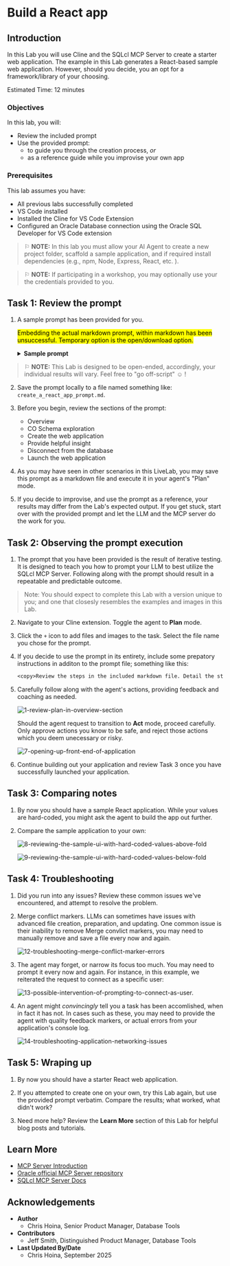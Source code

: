 # Build a React app

## Introduction

In this Lab you will use Cline and the SQLcl MCP Server to create a starter web application. The example in this Lab generates a React-based sample web application. However, should you decide, you an opt for a framework/library of your choosing.

Estimated Time: 12 minutes

### Objectives

In this lab, you will:
* Review the included prompt
* Use the provided prompt:
  * to guide you through the creation process, *or*
  * as a reference guide while you improvise your own app

### Prerequisites 

This lab assumes you have:
* All previous labs successfully completed
* VS Code installed
* Installed the Cline for VS Code Extension
* Configured an Oracle Database connection using the Oracle SQL Developer for VS Code extension

<p></p>

> &#9872; **NOTE:** In this lab you must allow your AI Agent to create a new project folder, scaffold a sample application, and if required install dependencies (e.g., npm, Node, Express, React, etc. ).

<p></p>

> &#9872; **NOTE:** If participating in a workshop, you may optionally use your the credentials provided to you.

<p></p>

## Task 1: Review the prompt

1. A sample prompt has been provided for you.

   <mark>Embedding the actual markdown prompt, within markdown has been unsuccessful. Temporary option is the open/download option.</mark>

    <details>
    <summary><strong>Sample prompt</strong></summary>
    <p></p>
    <ul>
    <li>
      <a href="./files/create_a_react_app_prompt.md" target="_blank">Open</a>
    </li>
    <li>
      <a href="./files/create_a_react_app_prompt.md" target="_self" download="create_a_react_app_prompt.md">Download</a>
    </li>
    </ul>
    </details>

<p></p>

> &#9872; **NOTE:** This Lab is designed to be open-ended, accordingly, your individual results will vary. Feel free to "go off-script" &#9786; !


2. Save the prompt locally to a file named something like: `create_a_react_app_prompt.md`. 

3. Before you begin, review the sections of the prompt: 

   - Overview
   - CO Schema exploration
   - Create the web application
   - Provide helpful insight
   - Disconnect from the database
   - Launch the web application

4. As you may have seen in other scenarios in this LiveLab, you may save this prompt as a markdown file and execute it in your agent's "Plan" mode. 

5. If you decide to improvise, and use the prompt as a reference, your results may differ from the Lab's expected output. If you get stuck, start over with the provided prompt and let the LLM and the MCP server do the work for you.

## Task 2: Observing the prompt execution

1. The prompt that you have been provided is the result of iterative testing. It is designed to teach you how to prompt your LLM to best utilize the SQLcl MCP Server. Following along with the prompt should result in a repeatable and predictable outcome. 

> Note: You should expect to complete this Lab with a version unique to you; and one that closesly resembles the examples and images in this Lab.

2. Navigate to your Cline extension. Toggle the agent to **Plan** mode. 

3. Click the `+` icon to add files and images to the task. Select the file name you chose for the prompt. 

4. If you decide to use the prompt in its entirety, include some prepatory instructions in additon to the prompt file; something like this:

    ```txt
    <copy>Review the steps in the included markdown file. Detail the steps you intend to take to achieve the desired outcome. And await for my approval before proceeding.</copy>
    ```

5. Carefully follow along with the agent's actions, providing feedback and coaching as needed. 

    ![1-review-plan-in-overview-section](./images/lab-5/1-review-plan-in-overview-section.png " ")

   Should the agent request to transition to **Act** mode, proceed carefully. Only approve actions you know to be safe, and reject those actions which you deem unecessary or risky.

      ![7-opening-up-front-end-of-application](./images/lab-5/7-opening-up-front-end-of-application.png " ")

6. Continue building out your application and review Task 3 once you have successfully launched your application.

    <!-- | | | 
    | -- | -- | 
    | ![](./images/lab-5/2-agent-summary-plan-for-overview.png " ") | ![](./images/lab-5/3-agent-response-for-exploring-co-schema.png " ")|
    | ![](./images/lab-5/4-example-of-agent-exploring-co-schema.png " ") | ![](./images/lab-5/5-approve-make-directory-for-react-app.png " ")|
    |![](./images/lab-5/6-approve-to-create-app-jsx-file.png " ")|![](./images/lab-5/6-approve-to-create-app-jsx-file.png " ")| -->

## Task 3: Comparing notes

1. By now you should have a sample React application. While your values are hard-coded, you might ask the agent to build the app out further.

2. Compare the sample application to your own:

   ![8-reviewing-the-sample-ui-with-hard-coded-values-above-fold](./images/lab-5/8-reviewing-the-sample-ui-with-hard-coded-values-above-fold.png " ")

   ![9-reviewing-the-sample-ui-with-hard-coded-values-below-fold](./images/lab-5/9-reviewing-the-sample-ui-with-hard-coded-values-below-fold.png " ")

## Task 4: Troubleshooting

1. Did you run into any issues? Review these common issues we've encountered, and attempt to resolve the problem.

2. Merge conflict markers. LLMs can sometimes have issues with advanced file creation, preparation, and updating. One common issue is their inability to remove Merge convlict markers, you may need to manually remove and save a file every now and again. 

   ![12-troubleshooting-merge-conflict-marker-errors](./images/lab-5/12-troubleshooting-merge-conflict-marker-errors.png " ")

3. The agent may forget, or narrow its focus too much. You may need to prompt it every now and again. For instance, in this example, we reiterated the request to connect as a specific user: 

   ![13-possible-intervention-of-prompting-to-connect-as-user.](./images/lab-5/13-possible-intervention-of-prompting-to-connect-as-user.png " ")

4. An agent might *convincingly* tell you a task has been accomlished, when in fact it has not. In cases such as these, you may need to provide the agent with quality feedback markers, or actual errors from your application's console log. 

   ![14-troubleshooting-application-networking-issues](./images/lab-5/14-troubleshooting-application-networking-issues.png " ")

## Task 5: Wraping up

1. By now you should have a starter React web application. 

2. If you attempted to create one on your own, try this Lab again, but use the provided prompt verbatim. Compare the results; what worked, what didn't work? 

3. Need more help? Review the **Learn More** section of this Lab for helpful blog posts and tutorials. 

## Learn More

* [MCP Server Introduction](https://blogs.oracle.com/database/post/introducing-mcp-server-for-oracle-database) 
* [Oracle official MCP Server repository](https://github.com/oracle/mcp/tree/main)
* [SQLcl MCP Server Docs](https://docs.oracle.com/en/database/oracle/sql-developer-command-line/25.2/sqcug/using-oracle-sqlcl-mcp-server.html)

## Acknowledgements

* **Author**<ul><li>Chris Hoina, Senior Product Manager, Database Tools</li></ul>
* **Contributors**<ul><li>Jeff Smith, Distinguished Product Manager, Database Tools</li></ul>
* **Last Updated By/Date**<ul><li>Chris Hoina, September 2025</li></ul>
